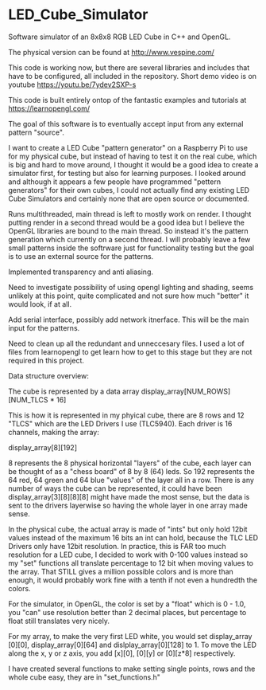 # LED_Cube_Simulator
Software simulator of an 8x8x8 RGB LED Cube in C++ and OpenGL.

The physical version can be found at http://www.vespine.com/ 

This code is working now, but there are several libraries and includes that have to be configured, all included in the repository. 
Short demo video is on youtube https://youtu.be/7ydev2SXP-s

This code is built entirely ontop of the fantastic examples and tutorials at https://learnopengl.com/

The goal of this software is to eventually accept input from any external pattern "source". 

I want to create a LED Cube "pattern generator" on a Raspberry Pi to use for my physical cube, but instead of having to test it on the real cube, which is big and hard to move around, I thought it would be a good idea to create a simulator first, for testing but also for learning purposes. I looked around and although it appears a few people have programmed "pettern generators" for their own cubes, I could not actually find any existing LED Cube Simulators and certainly none that are open source or documented. 


Runs multithreaded, main thread is left to mostly work on render. I thought putting render in a second thread would be a good idea but I believe the OpenGL libraries are bound to the main thread. So instead it's the pattern generation which currently on a second thread. I will probably leave a few small patterns inside the softrware just for functionality testing but the goal is to use an external source for the patterns. 

Implemented transparency and anti aliasing.

Need to investigate possibility of using opengl lighting and shading, seems unlikely at this point, quite complicated and not sure how much "better" it would look, if at all. 

Add serial interface, possibly add network itnerface. This will be the main input for the patterns.

Need to clean up all the redundant and unneccesary files. I used a lot of files from learnopengl to get learn how to get to this stage but they are not required in this project. 

Data structure overview:

The cube is represented by a data array display_array[NUM_ROWS][NUM_TLCS * 16]

This is how it is represented in my phyical cube, there are 8 rows and 12 "TLCS" which are the LED Drivers I use (TLC5940). Each driver is 16 channels, making the array:

display_array[8][192]

8 represents the 8 physical horizontal "layers" of the cube, each layer can be thought of as a "chess board" of 8 by 8 (64) leds. So 192 represents the 64 red, 64 green and 64 blue "values" of the layer all in a row. There is any number of ways the cube can be represented, it could have been display_array[3][8][8][8] might have made the most sense, but the data is sent to the drivers layerwise so having the whole layer in one array made sense. 

In the physical cube, the actual array is made of "ints" but only hold 12bit values instead of the maximum 16 bits an int can hold, because the TLC LED Drivers only have 12bit resolution. In practice, this is FAR too much resolution for a LED cube, I decided to work with 0-100 values instead so my "set" functions all translate percentage to 12 bit when moving values to the array. That STILL gives a million possible colors and is more than enough, it would probably work fine with a tenth if not even a hundredth the colors. 

For the simulator, in OpenGL, the color is set by a "float" which is 0 - 1.0, you "can" use resolution better than 2 decimal places, but  percentage to float still translates very nicely.

For my array, to make the very first LED white, you would set display_array [0][0], display_array[0][64] and dislplay_array[0][128] to 1. To move the LED along the x, y or z axis, you add [x][0], [0][y] or [0][z*8] respectively.

I have created several functions to make setting single points, rows and the whole cube easy, they are in "set_functions.h"
